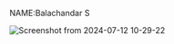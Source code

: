 NAME:Balachandar S

![Screenshot from 2024-07-12 10-29-22](https://github.com/user-attachments/assets/6509a68a-4fa2-46ba-9510-615cdcbf060e)

